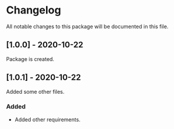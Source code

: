 # Changelog
All notable changes to this package will be documented in this file.


## [1.0.0] - 2020-10-22
Package is created.

## [1.0.1] - 2020-10-22
Added some other files.



### Added
- Added other requirements.

